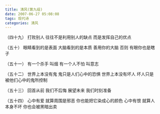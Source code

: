 ```yaml
---
title: 清风(第九组)
date: 2007-06-27 05:08:08
tags: 现代诗
categories: 清风
---
```

（四十九）
打败别人
往往不是利用别人的缺点
而是发挥自己的优点
<!-- more -->
（五十）
眼睛看到的是表面
大脑看到的是本质
善用你的大脑
否则
有眼你也是瞎子

（五十一）
有一个杀手
叫烟
有一个人不怕
叫意志

（五十二）
世界上本没有鬼
鬼只是人们心中的恐惧
世界上本没有坏人
坏人只是被他们心中的鬼所控制

（五十三）
回首从前
我们不后悔
展望未来
我们时刻准备

（五十四）
心中有爱
就算周围是邪恶
你也能把它染成心的颜色
心中有恨
就算人本身不坏
你也会被黑暗出卖